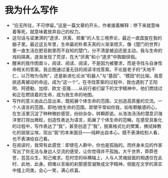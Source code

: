 # 我为什么写作

* “应无所往，不可停留。”这是一篇文章的开头，作者接着解释：停下来就意味着等死，就意味着放弃自己的权力。
* 这句话与梁漱溟的“逐求、厌离、郑重”的人生三境界论，最近一直盘旋在我的脑子里。最近这五年里，生命最初朴素天真的火渐渐熄灭，像《楚门的世界》里一直生活在肥皂剧里而不自知的楚门，分不清是被迫还是主动，我与生命的戏码隔离，逐渐发现了荒谬，在大“厌离”和小“逐求”中踟蹰徘徊。
* 醒来的我作困兽斗，阅读、阅读、阅读，不是因为被要求，而是寻找与自身性命相关的答案。我企图通过漫无目的阅读寻找答案。不论是老子的“天地不仁，以万物为刍狗”，还是新进化论派“机器人”与“基因”、“模因”的比喻，我意欲逃离被动的命运，成为“这一个”。在寻找答案的过程中，我也遇到了王阳明、阿德勒、加缪、欧文·亚隆……从前行者们留下的文字精神中，他们燃烧过和正在燃烧着的生命，成为我生命的地图。
* 写作的意义由此凸显出来，既拓展个体生命的范围，又创造高质量的交流。一个人语言的范围，即他/她生命的范围。即使平常如你我，如有颗敏感的心，在生活里沉淀了种种微妙感受，纷纷杂杂，转瞬即逝。从浩浩汤汤的潜意识海洋里打捞出微粒，创造性表达为语言，拓展了个体生命的范畴。在感受具象化的过程中，写作表达了“我”，甚至创造了“我”，脱离格式化的樊篱，拂拭掉教化的层层尘埃，现出“我”的本来面目——纯粹出自本心，既不表演给别人看，也不表演给自己看。
* 在阅读时，我常有此感觉：即使在人群中，你也是孤独的。而终身未见的作家写出了你无法与身边人交流的感受，让你觉得并不孤独。大千世界，莽莽苍苍，芸芸众生，知己难求。在时空的纵横轴上，人与人灵魂层面的相遇仅在此时、此地、此身。把难以言喻的刹那感受凝聚成文字精神，倘能在文学的真实中撞上同类，会心一笑，满心欢喜。
